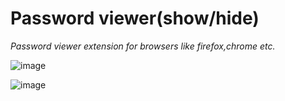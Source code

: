 # Password viewer(show/hide)
_Password viewer extension for browsers like firefox,chrome etc._

![image](https://user-images.githubusercontent.com/71131016/174945894-6b95f97d-fe0f-481a-9674-4ff9cbe8d8a0.png)


![image](https://user-images.githubusercontent.com/71131016/174946242-a2fbc703-0aec-48ef-90b5-2ebbaf8d17f7.png)

